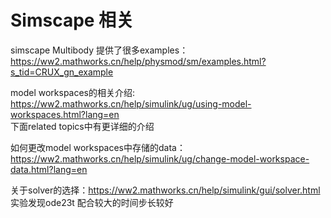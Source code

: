 # Simscape 相关



simscape Multibody 提供了很多examples：
https://ww2.mathworks.cn/help/physmod/sm/examples.html?s_tid=CRUX_gn_example


model workspaces的相关介绍: https://ww2.mathworks.cn/help/simulink/ug/using-model-workspaces.html?lang=en  
下面related topics中有更详细的介绍

如何更改model workspaces中存储的data：https://ww2.mathworks.cn/help/simulink/ug/change-model-workspace-data.html?lang=en

关于solver的选择：https://ww2.mathworks.cn/help/simulink/gui/solver.html  
实验发现ode23t 配合较大的时间步长较好